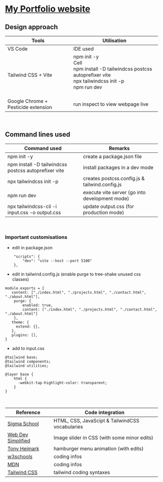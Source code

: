 # [My Portfolio website](https://zulfidly.github.io/Portfolio/)

## Design approach

| Tools   | Utilisation |
| ------------- | ------------- |
| VS Code  | IDE used  |
| Tailwind CSS + Vite  | npm init -y <br> Cell <br> npm install -D tailwindcss postcss autoprefixer vite <br> npx tailwindcss init -p <br> npm run dev <br> <br> |
| Google Chrome + Pesticide extension | run inspect to view webpage live  |
<br>

## Command lines used

| Command used | Remarks |
| ------------- | ------------- |
| npm init -y  | create a package.json file  |
| npm install -D tailwindcss postcss autoprefixer vite  | install packages in a dev mode  |
| npx tailwindcss init -p  | creates postcss.config.js & tailwind.config.js  |
| npm run dev  | execute vite server (go into development mode) |
| npx tailwindcss-cli -i input.css -o output.css  | update output.css (for production mode)  |
<br>

### Important customisations
- edit in package.json
```
    "scripts": {
        "dev": "vite --host --port 5100"
    },
```  
- edit in tailwind.config.js (enable purge to tree-shake unused css classes)
```
module.exports = {
   content: ["./index.html", "./projects.html", "./contact.html", "./about.html"], 		
    purge: {                                                
        enabled: true,
        content: ["./index.html", "./projects.html", "./contact.html", "./about.html"]
    },
   theme: {
     extend: {},
   },
   plugins: [],
}
```
- add to input.css
```
@tailwind base; 					                   
@tailwind components;
@tailwind utilities;

@layer base {
    html {
      -webkit-tap-highlight-color: transparent;
    }
}
```





<br>

| Reference  | Code integration |
| ------------- | ------------- |
| [Sigma School](https://app.sigmaschool.co/) | HTML, CSS, JavaScipt & TailwindCSS vocabularies |
| [Web Dev Simplified](https://www.youtube.com/watch?v=9HcxHDS2w1s)  | Image slider in CSS (with some minor edits)  |
| [Tony Heimark](https://www.youtube.com/watch?v=hRaMbPlCT4A)  | hamburger menu animation (with edits)  |
| [w3schools](https://www.w3schools.com/)  | coding infos  |
| [MDN](https://developer.mozilla.org/en-US/)  | coding infos  |
| [Tailwind CSS](https://tailwindcss.com/)  | tailwind coding syntaxes  |

<br>

<br>
